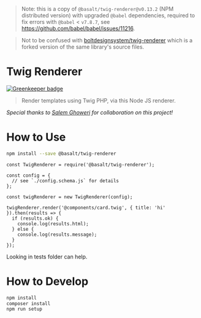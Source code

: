 > Note: this is a copy of `@basalt/twig-renderer@v0.13.2` (NPM distributed version) with upgraded `@babel` dependencies, required to fix errors with `@babel` < `v7.8.7`, see https://github.com/babel/babel/issues/11216.

> Not to be confused with [boltdesignsystem/twig-renderer](https://github.com/boltdesignsystem/twig-renderer) which is a forked version of the same library's source files.

# Twig Renderer

[![Greenkeeper badge](https://badges.greenkeeper.io/basaltinc/twig-renderer.svg)](https://greenkeeper.io/)

> Render templates using Twig PHP, via this Node JS renderer.

*Special thanks to [Salem Ghoweri](https://twitter.com/salem_ghoweri) for collaboration on this project!*

# How to Use

```bash
npm install --save @basalt/twig-renderer
```

```
const TwigRenderer = require('@basalt/twig-renderer');

const config = { 
  // see `./config.schema.js` for details
};

const twigRenderer = new TwigRenderer(config);

twigRenderer.render('@components/card.twig', { title: 'hi' }).then(results => {
  if (results.ok) {
    console.log(results.html);
  } else {
    console.log(results.message);
  }
});
```

Looking in tests folder can help.

# How to Develop

```bash
npm install
composer install
npm run setup
```
